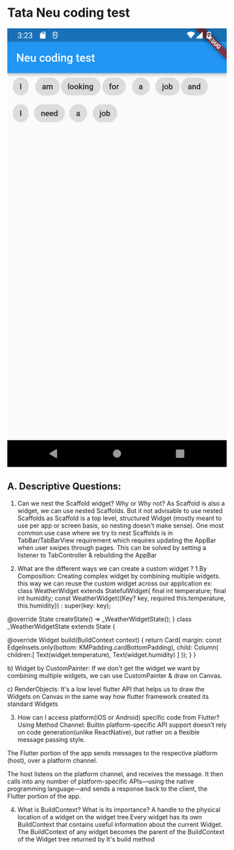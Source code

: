 # Tata Neu coding test

![alt text](https://github.com/DineshKMasthaiah/TataNeuTestRepo/blob/main/tata_neu_test/device_screen.png)


## A. Descriptive Questions:

1. Can we nest the Scaffold widget? Why or Why not?
    As Scaffold is also a widget, we can use nested Scaffolds.
    But it not advisable to use nested Scaffolds as Scaffold is a top level, structured Widget (mostly meant to use per app or screen basis, so nesting doesn't make sense).
    One most common use case where we try to nest Scaffolds is in TabBar/TabBarView requirement
    which requires updating the AppBar when user swipes through pages. This can be solved by setting a listener to TabController
    & rebuilding the AppBar

2. What are the different ways we can create a custom widget ?
 1.By Composition: Creating complex widget by combining multiple widgets. this way we can reuse the custom widget across our application
 ex:
class WeatherWidget extends StatefulWidget{
   final int temperature;
   final int humidity;
     const WeatherWidget({Key? key, required this.temperature, this.humidity}) : super(key: key);

@override
  State<WeatherWidget> createState() => _WeatherWidgetState();
}
class _WeatherWidgetState extends State<WeatherWidget> {

  @override
  Widget build(BuildContext context) {
    return Card(
        margin: const EdgeInsets.only(bottom: KMPadding.cardBottomPadding),
        child: Column(
          children:<Widget>[
          Text(widget.temperature),
          Text(widget.humidity)
          ]
        ));
  }
 }


b) Widget by CustomPainter: If we don't get the widget we want by combining multiple widgets, we can use CustomPainter & draw on Canvas.

c) RenderObjects: It's a low level flutter API that helps us to draw the Widgets on Canvas in the same way how flutter framework created its standard Widgets

3. How can I access platform(iOS or Android) specific code from Flutter?
  Using Method Channel:  Builtin platform-specific API support doesn’t rely on code generation(unlike ReactNative), but rather on a flexible message passing style.

  The Flutter portion of the app sends messages to the respective platform (host), over a platform channel.

  The host listens on the platform channel, and receives the message. It then calls into any number of platform-specific APIs—using the native programming language—and sends a response back to the client, the Flutter portion of the app.

4. What is BuildContext? What is its importance?
A handle to the physical location of a widget on the widget tree.Every widget has its own BuildContext that contains useful information about the current Widget.
The BuildContext of any widget becomes the parent of the BuildContext of the Widget tree returned by It's build method

